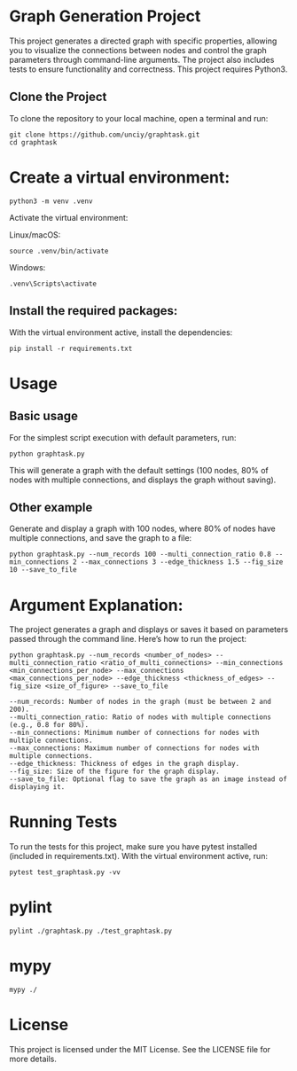 # Graph Generation Project

This project generates a directed graph with specific properties, allowing you to visualize the connections between nodes and control the graph parameters through command-line arguments. The project also includes tests to ensure functionality and correctness. This project requires Python3.

## Clone the Project

To clone the repository to your local machine, open a terminal and run:

````
git clone https://github.com/unciy/graphtask.git
cd graphtask
````
# Create a virtual environment:

````
python3 -m venv .venv
````


Activate the virtual environment:

Linux/macOS:
````
source .venv/bin/activate
````

Windows:
````
.venv\Scripts\activate
````

## Install the required packages:

With the virtual environment active, install the dependencies:

````
pip install -r requirements.txt
````

# Usage

## Basic usage
For the simplest script execution with default parameters, run:

````
python graphtask.py
````

This will generate a graph with the default settings (100 nodes, 80% of nodes with multiple connections, and displays the graph without saving).

## Other example
Generate and display a graph with 100 nodes, where 80% of nodes have multiple connections, and save the graph to a file:

````
python graphtask.py --num_records 100 --multi_connection_ratio 0.8 --min_connections 2 --max_connections 3 --edge_thickness 1.5 --fig_size 10 --save_to_file
````


# Argument Explanation:
The project generates a graph and displays or saves it based on parameters passed through the command line. Here’s how to run the project:

````
python graphtask.py --num_records <number_of_nodes> --multi_connection_ratio <ratio_of_multi_connections> --min_connections <min_connections_per_node> --max_connections <max_connections_per_node> --edge_thickness <thickness_of_edges> --fig_size <size_of_figure> --save_to_file

--num_records: Number of nodes in the graph (must be between 2 and 200).
--multi_connection_ratio: Ratio of nodes with multiple connections (e.g., 0.8 for 80%).
--min_connections: Minimum number of connections for nodes with multiple connections.
--max_connections: Maximum number of connections for nodes with multiple connections.
--edge_thickness: Thickness of edges in the graph display.
--fig_size: Size of the figure for the graph display.
--save_to_file: Optional flag to save the graph as an image instead of displaying it.
````

# Running Tests
To run the tests for this project, make sure you have pytest installed (included in requirements.txt). With the virtual environment active, run:

````
pytest test_graphtask.py -vv
````

# pylint

````
pylint ./graphtask.py ./test_graphtask.py
````

# mypy

````
mypy ./
````

# License
This project is licensed under the MIT License. See the LICENSE file for more details.
